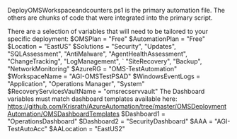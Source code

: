 DeployOMSWorkspaceandcounters.ps1 is the primary automation file. The others are chunks of code that 
were integrated into the primary script.

There are a selection of variables that will need to be tailored to your specific deployment:
$OMSPlan = "Free"
$AutomationPlan = "Free"
$Location = "EastUS"
$Solutions = "Security", "Updates", "SQLAssessment", "AntiMalware", "AgentHealthAssessment", "ChangeTracking", "LogManagement", `
"SiteRecovery", "Backup", "NetworkMonitoring"
$AzureRG = "OMS-TestAutomation"
$WorkspaceName = "AGI-OMSTestPSAD"
$WindowsEventLogs = "Application", "Operations Manager", "System"
$RecoveryServicesVaultName = "omsrecservvault"
The Dashboard variables must match dashboard templates available here: https://github.com/Krisrath/AzureAutomation/tree/master/OMSDeploymentAutomation/OMSDashboardTemplates
$Dashboard1 = "OperationsDashboard" 
$Dashboard2 = "SecurityDashboard"
$AAA = "AGI-TestAutoAcc"
$AALocation = "EastUS2"
